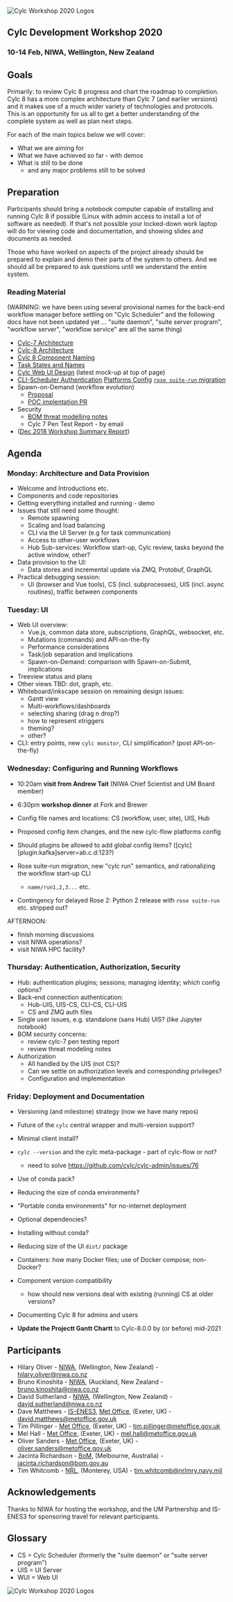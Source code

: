 ![Cylc Workshop 2020 Logos](img/logos-2020.png)

## Cylc Development Workshop 2020
### 10-14 Feb, NIWA, Wellington, New Zealand

## Goals

Primarily: to review Cylc 8 progress and chart the roadmap to completion. Cylc
8 has a more complex architecture than Cylc 7 (and earlier versions) and it makes
use of a much wider variety of technologies and protocols. This is an
opportunity for us all to get a better understanding of the complete system as
well as plan next steps.

For each of the main topics below we will cover:
  - What we are aiming for
  - What we have achieved so far - with demos
  - What is still to be done
    - and any major problems still to be solved

## Preparation

Participants should bring a notebook computer capable of installing and running
Cylc 8 if possible (Linux with admin access to install a lot of software as
needed). If that's not possible your locked-down work laptop will do for
viewing code and documentation, and showing slides and documents as needed.

Those who have worked on aspects of the project already should be prepared to
explain and demo their parts of the system to others. And we should all be
prepared to ask questions until we understand the entire system.

### Reading Material

(WARNING: we have been using several provisional names for the back-end
workflow manager before settling on "Cylc Scheduler" and the following docs
have not been updated yet ... "suite daemon", "suite server program",
"workflow server", "workflow service" are all the same thing)

 - [Cylc-7 Architecture](cylc-7-architecture.md)
 - [Cylc-8 Architecture](cylc-8-architecture.md)
 - [Cylc 8 Component Naming](proposal-component-names.md)
 - [Task States and Names](proposal-state-names.md)
 - [Cylc Web UI Design](https://github.com/cylc/cylc-ui/pull/87) (latest mock-up at top of page)
 - [CLI-Scheduler Authentication](proposal-cli-wfs-authentication.md)
   [Platforms Config](proposal-platforms.md)
   [`rose suite-run` migration](proposal-rose-suite-run.md)
 - Spawn-on-Demand (workflow evolution)
     - [Proposal](proposal-spawn-on-d.md)
     - [POC implentation PR](https://github.com/cylc/cylc-flow/pull/3474)
 - Security
     - [BOM threat modelling notes](threats.md)
     - Cylc 7 Pen Test Report - by email
- ([Dec 2018 Workshop Summary Report](dec-workshop-report.md))


## Agenda

### Monday: Architecture and Data Provision

- Welcome and Introductions etc.
- Components and code repositories
- Getting everything installed and running - demo
- Issues that still need some thought:
  - Remote spawning
  - Scaling and load balancing
  - CLI via the UI Server (e.g for task communication)
  - Access to other-user workflows
  - Hub Sub-services: Workflow start-up, Cylc review, tasks beyond the active window, other?
- Data provision to the UI:
   - Data stores and incremental update via ZMQ, Protobuf, GraphQL
- Practical debugging session:
  - UI (browser and Vue tools), CS (incl. subprocesses), UIS (incl. async
    routines), traffic between components


### Tuesday: UI

- Web UI overview:
  - Vue.js, common data store, subscriptions, GraphQL, websocket, etc.
  - Mutations (commands) and API-on-the-fly
  - Performance considerations
  - Task/job separation and implications
  - Spawn-on-Demand: comparison with Spawn-on-Submit, implications
- Treeview status and plans
- Other views TBD: dot, graph, etc.
- Whiteboard/inkscape session on remaining design issues:
    - Gantt view
    - Multi-workflows/dashboards
    - selecting sharing (drag n drop?)
    - how to represent xtriggers
    - theming?
    - other?
- CLI: entry points, new `cylc monitor`, CLI simplification? (post API-on-the-fly)

### Wednesday: Configuring and Running Workflows

- 10:20am **visit from Andrew Tait** (NIWA Chief Scientist and UM Board member)
- 6:30pm **workshop dinner** at Fork and Brewer

- Config file names and locations: CS (workflow, user, site), UIS, Hub
- Proposed config item changes, and the new cylc-flow platforms config
- Should plugins be allowed to add global config items?  ([cylc][plugin:kafka]server=ab.c.d:123?)
- Rose suite-run migration, new "cylc run" semantics, and rationalizing the workflow start-up CLI
  - `name/run1,2,3...` etc.
- Contingency for delayed Rose 2: Python 2 release with `rose suite-run` etc. stripped out?

AFTERNOON:
- finish morning discussions
- visit NIWA operations?
- visit NIWA HPC facility?

### Thursday:  Authentication, Authorization, Security

- Hub: authentication plugins; sessions; managing identity; which config options?
- Back-end connection authentication:
  - Hub-UIS, UIS-CS, CLI-CS, CLI-UIS
  - CS and ZMQ auth files
- Single user issues, e.g. standalone (sans Hub) UIS? (like Jupyter notebook)
- BOM security concerns:
  - review cylc-7 pen testing report
  - review threat modeling notes
- Authorization
  - All handled by the UIS (not CS)?
  - Can we settle on authorization levels and corresponding privileges?
  - Configuration and implementation

### Friday: Deployment and Documentation

- Versioning (and milestone) strategy (now we have many repos)
- Future of the `cylc` central wrapper and multi-version support?
- Minimal client install?
- `cylc --version` and the cylc meta-package - part of cylc-flow or not?
    - need to solve https://github.com/cylc/cylc-admin/issues/76
- Use of conda pack?
- Reducing the size of conda environments?
- "Portable conda environments" for no-internet deployment
- Optional dependencies?
- Installing without conda?
- Reducing size of the UI `dist/` package
- Containers: how many Docker files; use of Docker compose; non-Docker?
- Component version compatibility
  - how should new versions deal with existing (running) CS at older versions?
- Documenting Cylc 8 for admins and users

- **Update the Projectt Gantt Chartt** to Cylc-8.0.0 by (or before) mid-2021

## Participants

- Hilary Oliver - [NIWA](https://www.niwa.co.nz), (Wellington, New Zealand) - <hilary.oliver@niwa.co.nz>
- Bruno Kinoshita - [NIWA](https://www.niwa.co.nz), (Auckland, New Zealand - <bruno.kinoshita@niwa.co.nz>
- David Sutherland - [NIWA](https://www.niwa.co.nz), (Wellington, New Zealand) - <david.sutherland@niwa.co.nz>
- Dave Matthews - [IS-ENES3](https://is.enes.org/), [Met Office](https://www.metoffice.gov.uk), (Exeter, UK) - <david.matthews@metoffice.gov.uk> 
- Tim Pillinger - [Met Office](https://www.metoffice.gov.uk), (Exeter, UK) - <tim.pillinger@metoffice.gov.uk>
- Mel Hall - [Met Office](https://www.metoffice.gov.uk), (Exeter, UK) - <mel.hall@metoffice.gov.uk>
- Oliver Sanders - [Met Office](https://www.metoffice.gov.uk), (Exeter, UK) - <oliver.sanders@metoffice.gov.uk>
- Jacinta Richardson - [BoM](https://www.bom.gov.au), (Melbourne, Australia) - <jacinta.richardson@bom.gov.au>
- Tim Whitcomb - [NRL](https://www.nrlmry.navy.mil/), (Monterey, USA) - <tim.whitcomb@nrlmry.navy.mil>

## Acknowledgements

Thanks to NIWA for hosting the workshop, and the UM Partnership and IS-ENES3
for sponsoring travel for relevant participants.

## Glossary

- CS = Cylc Scheduler (formerly the "suite daemon" or "suite server program")
- UIS = UI Server
- WUI = Web UI

![Cylc Workshop 2020 Logos](img/logos-2020.png)

